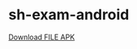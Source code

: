 # sh-exam-android

<a id="raw-url" href="https://github.com/lekcool/sh-exam-android/raw/master/app-debug.apk">Download FILE APK</a>
